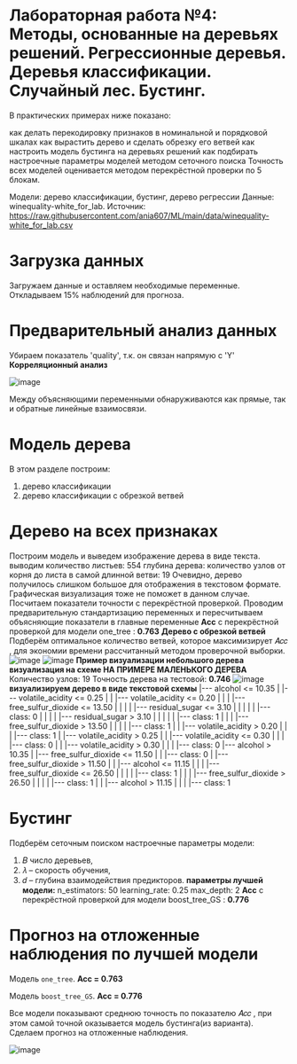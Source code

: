 # Лабораторная работа №4: Методы, основанные на деревьях решений. Регрессионные деревья. Деревья классификации. Случайный лес. Бустинг.

В практических примерах ниже показано:

как делать перекодировку признаков в номинальной и порядковой шкалах
как вырастить дерево и сделать обрезку его ветвей
как настроить модель бустинга на деревьях решений
как подбирать настроечные параметры моделей методом сеточного поиска
Точность всех моделей оценивается методом перекрёстной проверки по 5 блокам.

Модели: дерево классификации, бустинг, дерево регрессии
Данные: winequality-white_for_lab. Источник: https://raw.githubusercontent.com/ania607/ML/main/data/winequality-white_for_lab.csv

# Загрузка данных

Загружаем данные и оставляем необходимые переменные. Откладываем 15% наблюдений для прогноза.

# Предварительный анализ данных
Убираем показатель 'quality', т.к. он связан напрямую с 'Y'
**Корреляционный анализ**

![image](https://user-images.githubusercontent.com/91901972/202553062-8840ccc7-1869-4d2b-8e36-e95f9de18897.png)

Между объясняющими переменными обнаруживаются как прямые, так и обратные линейные взаимосвязи.

# Модель дерева
В этом разделе построим:
1) дерево классификации
2) дерево классификации с обрезкой ветвей
# Дерево на всех признаках
Построим модель и выведем изображение дерева в виде текста.
выводим количество листьев: 554
глубина дерева: количество узлов от корня до листа в самой длинной ветви: 19
Очевидно, дерево получилось слишком большое для отображения в текстовом формате. 
Графическая визуализация тоже не поможет в данном случае. Посчитаем показатели точности с перекрёстной проверкой.
Проводим предварительную стандартизацию переменных и пересчитываем объясняющие показатели в главные переменные
**Acc** с перекрёстной проверкой 
для модели one_tree : **0.763**
**Дерево с обрезкой ветвей**
Подберём оптимальное количество ветвей, которое максимизирует  𝐴𝑐𝑐 , для экономии времени рассчитанный методом проверочной выборки.
![image](https://user-images.githubusercontent.com/91901972/202553918-1e1031b4-8163-4b2e-8115-3cd0a70da530.png)
![image](https://user-images.githubusercontent.com/91901972/202553984-6bbba2b1-948f-4dd3-a2f4-1cc7693f8c24.png)
**Пример визуализации небольшого дерева**
**визуализация на схеме НА ПРИМЕРЕ МАЛЕНЬКОГО ДЕРЕВА**
Количество узлов: 19 
Точность дерева на тестовой: **0.746**
![image](https://user-images.githubusercontent.com/91901972/202554262-fa51742b-5825-4211-aa12-baae68c21ea7.png)
**визуализируем дерево в виде текстовой схемы**
|--- alcohol <= 10.35
|   |--- volatile_acidity <= 0.25
|   |   |--- volatile_acidity <= 0.20
|   |   |   |--- free_sulfur_dioxide <= 13.50
|   |   |   |   |--- residual_sugar <= 3.10
|   |   |   |   |   |--- class: 0
|   |   |   |   |--- residual_sugar >  3.10
|   |   |   |   |   |--- class: 1
|   |   |   |--- free_sulfur_dioxide >  13.50
|   |   |   |   |--- class: 1
|   |   |--- volatile_acidity >  0.20
|   |   |   |--- class: 1
|   |--- volatile_acidity >  0.25
|   |   |--- volatile_acidity <= 0.30
|   |   |   |--- class: 0
|   |   |--- volatile_acidity >  0.30
|   |   |   |--- class: 0
|--- alcohol >  10.35
|   |--- free_sulfur_dioxide <= 11.50
|   |   |--- class: 0
|   |--- free_sulfur_dioxide >  11.50
|   |   |--- alcohol <= 11.15
|   |   |   |--- free_sulfur_dioxide <= 26.50
|   |   |   |   |--- class: 1
|   |   |   |--- free_sulfur_dioxide >  26.50
|   |   |   |   |--- class: 1
|   |   |--- alcohol >  11.15
|   |   |   |--- class: 1

# Бустинг
Подберём сеточным поиском настроечные параметры модели:
1) 𝐵 число деревьев,
2) 𝜆 – скорость обучения,
3) 𝑑 – глубина взаимодействия предикторов.
**параметры лучшей модели:**
n_estimators: 50 
learning_rate: 0.25 
max_depth: 2
**Acc** с перекрёстной проверкой 
для модели boost_tree_GS : **0.776**


# Прогноз на отложенные наблюдения по лучшей модели

Модель `one_tree`. **Acc = 0.763**

Модель `boost_tree_GS`. **Acc = 0.776**

Все модели показывают среднюю точность по показателю  𝐴𝑐𝑐 , при этом самой точной оказывается модель бустинга(из варианта). Сделаем прогноз на отложенные наблюдения.

![image](https://user-images.githubusercontent.com/91901972/202555449-fdcec823-9d34-4f99-a5fe-cde048ca72aa.png)

